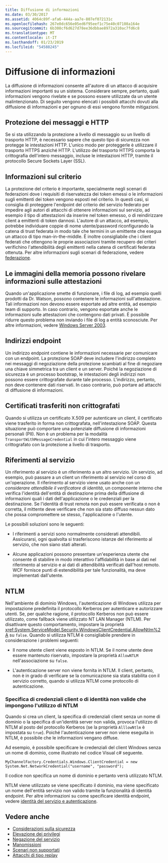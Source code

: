 ```yaml
---
title: Diffusione di informazioni
ms.date: 03/30/2017
ms.assetid: 4064c89f-afa6-444a-aa7e-807ef072131c
ms.openlocfilehash: 267e0dc656e05ed6f95eef1c75e40c07108a164e
ms.sourcegitcommit: 6b308cf6d627d78ee36dbbae8972a310ac7fd6c8
ms.translationtype: MT
ms.contentlocale: it-IT
ms.lasthandoff: 01/23/2019
ms.locfileid: "54588245"
---
```

# <a name="information-disclosure"></a>Diffusione di informazioni
La diffusione di informazioni consente all'autore di un attacco di acquisire informazioni importanti su un sistema. Considerare sempre, pertanto, quali informazioni vengono rivelate e se possono essere utilizzate da un utente malintenzionato. Di seguito vengono elencati i possibili attacchi dovuti alla diffusione di informazioni e per ognuno di essi vengono fornite mitigazioni.  
  
## <a name="message-security-and-http"></a>Protezione dei messaggi e HTTP  
 Se si sta utilizzando la protezione a livello di messaggio su un livello di trasporto HTTP, è necessario sapere che questo tipo di sicurezza non protegge le intestazioni HTTP. L'unico modo per proteggerle è utilizzare il trasporto HTTPS anziché HTTP. L'utilizzo del trasporto HTTPS comporta la crittografia dell'intero messaggio, incluse le intestazioni HTTP, tramite il protocollo Secure Sockets Layer (SSL).  
  
## <a name="policy-information"></a>Informazioni sul criterio  
 La protezione del criterio è importante, specialmente negli scenari di federazioni dove i requisiti di riservatezza dei token emessi o le informazioni sugli emittenti dei token vengono esposti nel criterio. In questi casi, si consiglia di proteggere l'endpoint del criterio del servizio federato per impedire agli autori di attacchi di ottenere informazioni sul servizio, ad esempio il tipo di attestazioni da inserire nel token emesso, o di reindirizzare client a emittenti di token dannosi. L'autore di un attacco, ad esempio, potrebbe individuare coppie di nome utente/password riconfigurando la catena di trust federata in modo tale che termini in un emittente che esegua un attacco di tipo man-in-the-middle. È inoltre consigliabile che i client federati che ottengono le proprie associazioni tramite recupero dei criteri verifichino l'attendibilità degli emittenti nella catena di certificati federata ottenuta. Per altre informazioni sugli scenari di federazione, vedere [federazione](../../../../docs/framework/wcf/feature-details/federation.md).  
  
## <a name="memory-dumps-can-reveal-claim-information"></a>Le immagini della memoria possono rivelare informazioni sulle attestazioni  
 Quando un'applicazione smette di funzionare, i file di log, ad esempio quelli prodotti da Dr. Watson, possono contenere le informazioni sull'attestazione. Tali informazioni non devono essere esportate ad altre entità, ad esempio team di supporto. In caso contrario, vengono esportate anche le informazioni sulle attestazioni che contengono dati privati. È possibile ridurre questo problema non inviando i file di log a entità sconosciute. Per altre informazioni, vedere [Windows Server 2003](https://go.microsoft.com/fwlink/?LinkId=89160).  
  
## <a name="endpoint-addresses"></a>Indirizzi endpoint  
 Un indirizzo endpoint contiene le informazioni necessarie per comunicare con un endpoint. La protezione SOAP deve includere l'indirizzo completo nei messaggi di negoziazione della protezione scambiati al fine di negoziare una chiave simmetrica tra un client e un server. Poiché la negoziazione di sicurezza è un processo bootstrap, le intestazioni degli indirizzi non possono essere crittografate durante tale processo. L'indirizzo, pertanto, non deve contenere dati riservati. In caso contrario, può portare ad attacchi di diffusione di informazioni.  
  
## <a name="certificates-transferred-unencrypted"></a>Certificati trasferiti non crittografati  
 Quando si utilizza un certificato X.509 per autenticare un client, il certificato viene trasferito in forma non crittografata, nell'intestazione SOAP. Questa situazione può comportare una potenziale diffusione di informazioni personali (PII). Non è un problema per la modalità `TransportWithMessageCredential` in cui l'intero messaggio viene crittografato con la protezione a livello di trasporto.  
  
## <a name="service-references"></a>Riferimenti al servizio  
 Un riferimento al servizio è un riferimento a un altro servizio. Un servizio, ad esempio, può passare a un client un riferimento al servizio nel corso di un'operazione. Il riferimento al servizio viene usato anche con un *considerare attendibile il verificatore di identità*, un componente interno che verifica l'identità dell'entità di destinazione prima della diffusione di informazioni quali i dati dell'applicazione o le credenziali per la destinazione. Se l'identità di trust remota non può essere verificata o non è corretta, il mittente deve verificare che non sia stato diffuso nessun dato che possa compromettere se stesso, l'applicazione o l'utente.  
  
 Le possibili soluzioni sono le seguenti:  
  
-   I riferimenti a servizi sono normalmente considerati attendibili. Assicurarsi, ogni qualvolta si trasferiscono istanze del riferimento al servizio, che non siano stati alterati.  
  
-   Alcune applicazioni possono presentare un'esperienza utente che consente di stabilire in modo interattivo l'affidabilità in base ai dati nel riferimento al servizio e ai dati di attendibilità verificati dall'host remoto. WCF fornisce punti di estendibilità per tale funzionalità, ma deve implementati dall'utente.  
  
## <a name="ntlm"></a>NTLM  
 Nell'ambiente di dominio Windows, l'autenticazione di Windows utilizza per impostazione predefinita il protocollo Kerberos per autenticare e autorizzare utenti. Se, per qualche ragione, il protocollo Kerberos non può essere utilizzato, come fallback viene utilizzato NT LAN Manager (NTLM). Per disattivare questo comportamento, impostare la proprietà <xref:System.ServiceModel.Security.WindowsClientCredential.AllowNtlm%2A> su `false`. Quando si utilizza NTLM è consigliabile prendere in considerazione i problemi seguenti:  
  
-   Il nome utente client viene esposto in NTLM. Se il nome utente deve essere mantenuto riservato, impostare la proprietà `AllowNTLM` nell'associazione su `false`.  
  
-   L'autenticazione server non viene fornita in NTLM. Il client, pertanto, non è in grado di verificare se la comunicazione sia stata stabilita con il servizio corretto, quando si utilizza NTLM come protocollo di autenticazione.  
  
### <a name="specifying-client-credentials-or-invalid-identity-forces-ntlm-usage"></a>Specifica di credenziali client o di identità non valide che impongono l'utilizzo di NTLM  
 Quando si crea un client, la specifica di credenziali client senza un nome di dominio o la specifica di un'identità server non valida, provoca l'utilizzo di NTLM al posto del protocollo Kerberos (se la proprietà `AlllowNtlm` è impostata su `true`). Poiché l'autenticazione server non viene eseguita in NTLM, è possibile che le informazioni vengano diffuse.  
  
 Ad esempio, è possibile specificare le credenziali del client Windows senza un nome di dominio, come illustrato nel codice Visual c# seguente.  
  
```  
MyChannelFactory.Credentials.Windows.ClientCredential = new System.Net.NetworkCredential("username", "password");  
```  
  
 Il codice non specifica un nome di dominio e pertanto verrà utilizzato NTLM.  
  
 NTLM viene utilizzato se viene specificato il dominio, ma viene specificato un nome dell'entità servizio non valido tramite la funzionalità di identità endpoint. Per altre informazioni su come specificare identità endpoint, vedere [identità del servizio e autenticazione](../../../../docs/framework/wcf/feature-details/service-identity-and-authentication.md).  
  
## <a name="see-also"></a>Vedere anche
- [Considerazioni sulla sicurezza](../../../../docs/framework/wcf/feature-details/security-considerations-in-wcf.md)
- [Elevazione dei privilegi](../../../../docs/framework/wcf/feature-details/elevation-of-privilege.md)
- [Negazione del servizio](../../../../docs/framework/wcf/feature-details/denial-of-service.md)
- [Manomissioni](../../../../docs/framework/wcf/feature-details/tampering.md)
- [Scenari non supportati](../../../../docs/framework/wcf/feature-details/unsupported-scenarios.md)
- [Attacchi di tipo replay](../../../../docs/framework/wcf/feature-details/replay-attacks.md)
